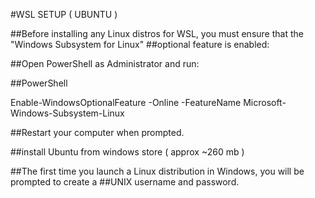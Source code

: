 #WSL SETUP ( UBUNTU )

##Before installing any Linux distros for WSL, you must ensure that the "Windows Subsystem for Linux" 
##optional feature is enabled:

##Open PowerShell as Administrator and run:

##PowerShell

   Enable-WindowsOptionalFeature -Online -FeatureName Microsoft-Windows-Subsystem-Linux

##Restart your computer when prompted.

##install Ubuntu from windows store ( approx ~260 mb )

##The first time you launch a Linux distribution in Windows, you will be prompted to create a 
##UNIX username and password.
